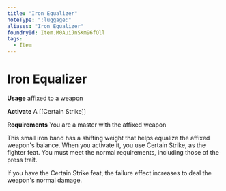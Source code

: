 ```yaml
---
title: "Iron Equalizer"
noteType: ":luggage:"
aliases: "Iron Equalizer"
foundryId: Item.M0AuiJnSKm96fOll
tags:
  - Item
---
```


# Iron Equalizer

**Usage** affixed to a weapon

**Activate** A [[Certain Strike]]

**Requirements** You are a master with the affixed weapon

This small iron band has a shifting weight that helps equalize the affixed weapon's balance. When you activate it, you use Certain Strike, as the fighter feat. You must meet the normal requirements, including those of the press trait.

If you have the Certain Strike feat, the failure effect increases to deal the weapon's normal damage.
